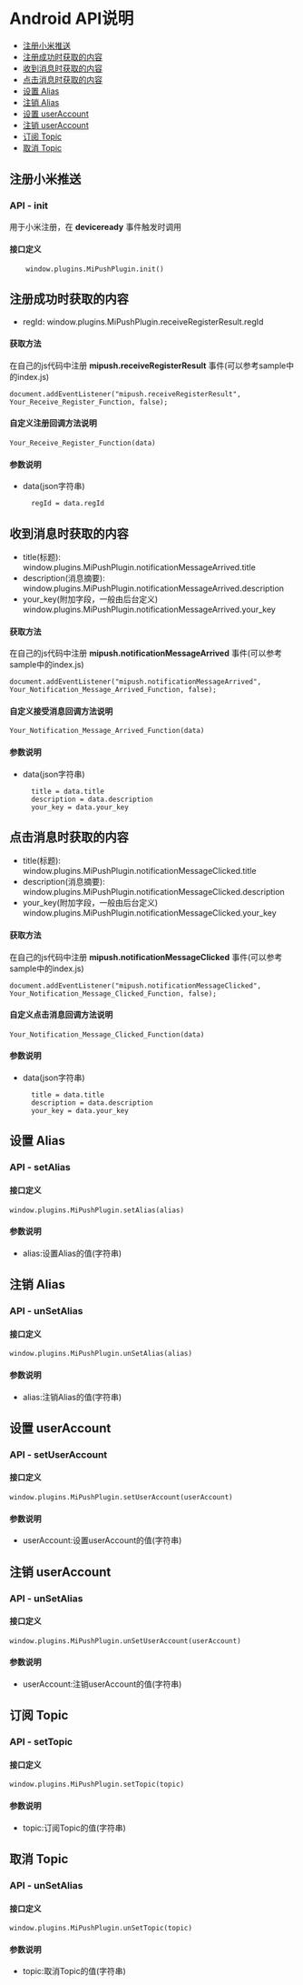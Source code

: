 # Android API说明

- [注册小米推送](#注册小米推送)
- [注册成功时获取的内容](#注册成功时获取的内容)
- [收到消息时获取的内容](#收到消息时获取的内容)
- [点击消息时获取的内容](#点击消息时获取的内容)
- [设置 Alias](#设置-Alias)
- [注销 Alias](#注销-Alias)
- [设置 userAccount](#设置-userAccount)
- [注销 userAccount](#注销-userAccount)
- [订阅 Topic](#订阅-Topic)
- [取消 Topic](#取消-Topic)
		
## 注册小米推送

### API - init

用于小米注册，在 **deviceready** 事件触发时调用

#### 接口定义

		window.plugins.MiPushPlugin.init()

## 注册成功时获取的内容

- regId:
	window.plugins.MiPushPlugin.receiveRegisterResult.regId

#### 获取方法

在自己的js代码中注册 **mipush.receiveRegisterResult** 事件(可以参考sample中的index.js)
	
	document.addEventListener("mipush.receiveRegisterResult", Your_Receive_Register_Function, false);

#### 自定义注册回调方法说明
	
	Your_Receive_Register_Function(data)

#### 参数说明

- data(json字符串)

		regId = data.regId

## 收到消息时获取的内容

- title(标题):
	window.plugins.MiPushPlugin.notificationMessageArrived.title
- description(消息摘要):
	window.plugins.MiPushPlugin.notificationMessageArrived.description
- your_key(附加字段，一般由后台定义)
	window.plugins.MiPushPlugin.notificationMessageArrived.your_key

#### 获取方法

在自己的js代码中注册 **mipush.notificationMessageArrived** 事件(可以参考sample中的index.js)
	
	document.addEventListener("mipush.notificationMessageArrived", Your_Notification_Message_Arrived_Function, false);

#### 自定义接受消息回调方法说明
	
	Your_Notification_Message_Arrived_Function(data)

#### 参数说明

- data(json字符串)

		title = data.title
		description = data.description
		your_key = data.your_key

## 点击消息时获取的内容

- title(标题):
	window.plugins.MiPushPlugin.notificationMessageClicked.title
- description(消息摘要):
	window.plugins.MiPushPlugin.notificationMessageClicked.description
- your_key(附加字段，一般由后台定义)
	window.plugins.MiPushPlugin.notificationMessageClicked.your_key

#### 获取方法

在自己的js代码中注册 **mipush.notificationMessageClicked** 事件(可以参考sample中的index.js)
	
	document.addEventListener("mipush.notificationMessageClicked", Your_Notification_Message_Clicked_Function, false);

#### 自定义点击消息回调方法说明
	
	Your_Notification_Message_Clicked_Function(data)

#### 参数说明

- data(json字符串)

		title = data.title
		description = data.description
		your_key = data.your_key


## 设置 Alias

### API - setAlias

#### 接口定义
		
	window.plugins.MiPushPlugin.setAlias(alias)

#### 参数说明

- alias:设置Alias的值(字符串)


## 注销 Alias

### API - unSetAlias

#### 接口定义
		
	window.plugins.MiPushPlugin.unSetAlias(alias)

#### 参数说明

- alias:注销Alias的值(字符串)


## 设置 userAccount

### API - setUserAccount

#### 接口定义
		
	window.plugins.MiPushPlugin.setUserAccount(userAccount)

#### 参数说明

- userAccount:设置userAccount的值(字符串)


## 注销 userAccount

### API - unSetAlias

#### 接口定义
		
	window.plugins.MiPushPlugin.unSetUserAccount(userAccount)

#### 参数说明

- userAccount:注销userAccount的值(字符串)


## 订阅 Topic

### API - setTopic

#### 接口定义
		
	window.plugins.MiPushPlugin.setTopic(topic)

#### 参数说明

- topic:订阅Topic的值(字符串)


## 取消 Topic

### API - unSetAlias

#### 接口定义
		
	window.plugins.MiPushPlugin.unSetTopic(topic)

#### 参数说明

- topic:取消Topic的值(字符串)